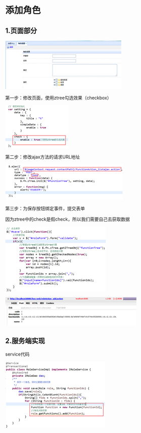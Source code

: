 # 添加角色

## 1.页面部分

![](../../../.gitbook/assets/image%20%28147%29.png)

第一步：修改页面，使用ztree勾选效果（checkbox）

![](../../../.gitbook/assets/image%20%28129%29.png)

第二步：修改ajax方法的请求URL地址

![](../../../.gitbook/assets/image%20%28149%29.png)

第三步：为保存按钮绑定事件，提交表单

因为ztree中的check是假check，所以我们需要自己去获取数据

![](../../../.gitbook/assets/image%20%2859%29.png)

![](../../../.gitbook/assets/image%20%2845%29.png)

## 2.服务端实现

service代码

![](../../../.gitbook/assets/image%20%2813%29.png)

